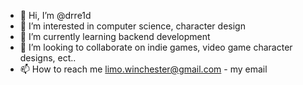 - 👋 Hi, I’m @drre1d
- 👀 I’m interested in computer science, character design
- 🌱 I’m currently learning backend development
- 💞️ I’m looking to collaborate on indie games, video game character designs, ect..
- 📫 How to reach me limo.winchester@gmail.com - my email

<!---
drre1d/drre1d is a ✨ special ✨ repository because its `README.md` (this file) appears on your GitHub profile.
You can click the Preview link to take a look at your changes.
--->
